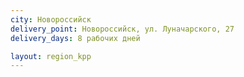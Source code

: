 ```yaml
---
city: Новороссийск
delivery_point: Новороссийск, ул. Луначарского, 27
delivery_days: 8 рабочих дней

layout: region_kpp
---
```

